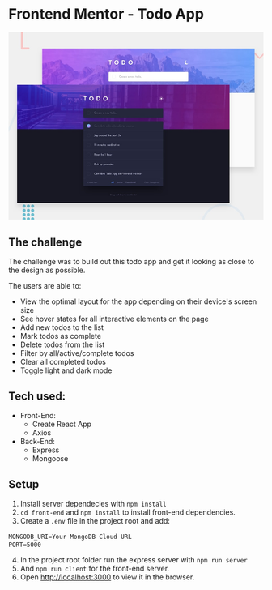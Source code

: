 # Frontend Mentor - Todo App

![Design preview for the Todo app coding challenge](/cover.jpg)

## The challenge

The challenge was to build out this todo app and get it looking as close to the design as possible.

The users are able to:

- View the optimal layout for the app depending on their device's screen size
- See hover states for all interactive elements on the page
- Add new todos to the list
- Mark todos as complete
- Delete todos from the list
- Filter by all/active/complete todos
- Clear all completed todos
- Toggle light and dark mode

## Tech used:

- Front-End:
  - Create React App
  - Axios
- Back-End:
  - Express
  - Mongoose

## Setup

1. Install server dependecies with `npm install`
2. `cd front-end` and `npm install` to install front-end dependencies.
3. Create a `.env` file in the project root and add:

```
MONGODB_URI=Your MongoDB Cloud URL
PORT=5000
```

4. In the project root folder run the express server with `npm run server`
5. And `npm run client` for the front-end server.
6. Open [http://localhost:3000](http://localhost:3000) to view it in the browser.
